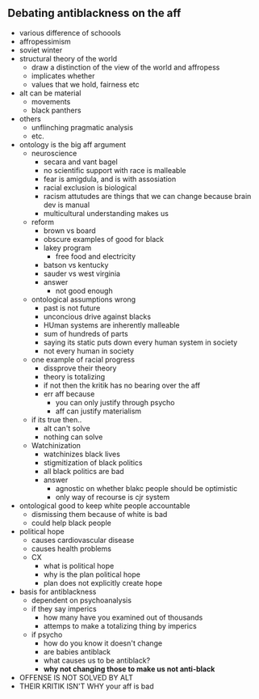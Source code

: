 ## Debating antiblackness on the aff

-   various difference of schoools
-   affropessimism
-   soviet winter
-   structural theory of the world
    -   draw a distinction of the view of the world and affropess
    -   implicates whether
    -   values that we hold, fairness etc
-   alt can be material
    -   movements
    -   black panthers
-   others
    -   unflinching pragmatic analysis
    -   etc.
-   ontology is the big aff argument
    -   neuroscience
        -   secara and vant bagel
        -   no scientific support with race is malleable
        -   fear is amigdula, and is with assosiation
        -   racial exclusion is biological
        -   racism attutudes are things that we can change because brain dev is manual
        -   multicultural understanding makes us
    -   reform
        -   brown vs board
        -   obscure examples of good for black
        -   lakey program
            -   free food and electricity
        -   batson vs kentucky
        -   sauder vs west virginia
        -   answer
            -   not good enough
    -   ontological assumptions wrong
        -   past is not future
        -   unconcious drive against blacks
        -   HUman systems are inherently malleable
        -   sum of hundreds of parts
        -   saying its static puts down every human system in society
        -   not every human in society
    -   one example of racial progress
        -   dissprove their theory
        -   theory is totalizing
        -   if not then the kritik has no bearing over the aff
        -   err aff because
            -   you can only justify through psycho
            -   aff can justify materialism
    -   if its true then..
        -   alt can't solve
        -   nothing can solve
    -   Watchinization
        -   watchinizes black lives
        -   stigmitization of black politics
        -   all black politics are bad
        -   answer
            -   agnostic on whether blakc people should be optimistic
            -   only way of recourse is cjr system
-   ontological good to keep white people accountable
    -   dismissing them because of white is bad
    -   could help black people
-   political hope
    -   causes cardiovascular disease
    -   causes health problems
    -   CX
        -   what is political hope
        -   why is the plan political hope
        -   plan does not explicitly create hope
-   basis for antiblackness
    -   dependent on psychoanalysis
    -   if they say imperics
        -   how many have you examined out of thousands
        -   attemps to make a totalizing thing by imperics
    -   if psycho
        -   how do you know it doesn't change
        -   are babies antiblack
        -   what causes us to be antiblack?
        -   **why not changing those to make us not anti-black**
-   OFFENSE IS NOT SOLVED BY ALT
-   THEIR KRITIK ISN'T WHY your aff is bad

